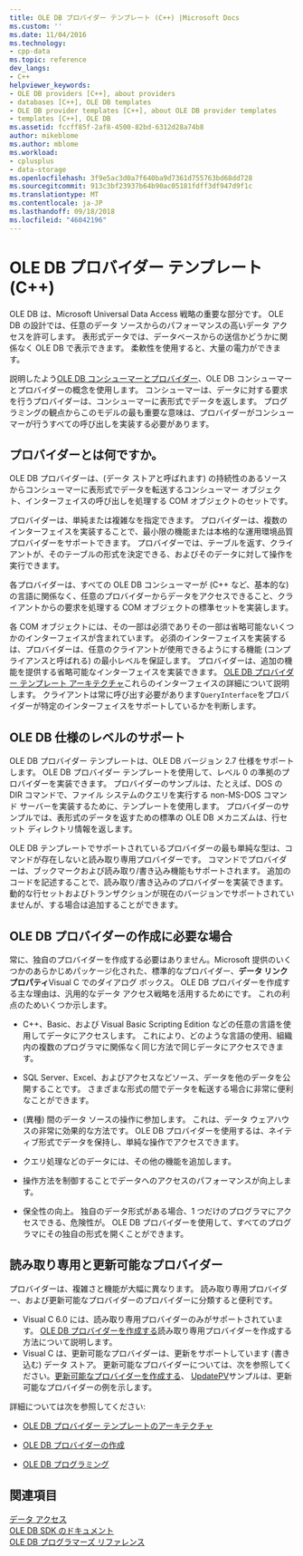 ```yaml
---
title: OLE DB プロバイダー テンプレート (C++) |Microsoft Docs
ms.custom: ''
ms.date: 11/04/2016
ms.technology:
- cpp-data
ms.topic: reference
dev_langs:
- C++
helpviewer_keywords:
- OLE DB providers [C++], about providers
- databases [C++], OLE DB templates
- OLE DB provider templates [C++], about OLE DB provider templates
- templates [C++], OLE DB
ms.assetid: fccff85f-2af8-4500-82bd-6312d28a74b8
author: mikeblome
ms.author: mblome
ms.workload:
- cplusplus
- data-storage
ms.openlocfilehash: 3f9e5ac3d0a7f640ba9d7361d755763bd68dd728
ms.sourcegitcommit: 913c3bf23937b64b90ac05181fdff3df947d9f1c
ms.translationtype: MT
ms.contentlocale: ja-JP
ms.lasthandoff: 09/18/2018
ms.locfileid: "46042196"
---
```

# <a name="ole-db-provider-templates-c"></a>OLE DB プロバイダー テンプレート (C++)

OLE DB は、Microsoft Universal Data Access 戦略の重要な部分です。 OLE DB の設計では、任意のデータ ソースからのパフォーマンスの高いデータ アクセスを許可します。 表形式データでは、データベースからの送信かどうかに関係なく OLE DB で表示できます。 柔軟性を使用すると、大量の電力ができます。  
  
説明したよう[OLE DB コンシューマーとプロバイダー](../../data/oledb/ole-db-consumers-and-providers.md)、OLE DB コンシューマーとプロバイダーの概念を使用します。 コンシューマーは、データに対する要求を行うプロバイダーは、コンシューマーに表形式でデータを返します。 プログラミングの観点からこのモデルの最も重要な意味は、プロバイダーがコンシューマーが行うすべての呼び出しを実装する必要があります。  
  
## <a name="what-is-a-provider"></a>プロバイダーとは何ですか。  

OLE DB プロバイダーは、(データ ストアと呼ばれます) の持続性のあるソースからコンシューマーに表形式でデータを転送するコンシューマー オブジェクト、インターフェイスの呼び出しを処理する COM オブジェクトのセットです。  
  
プロバイダーは、単純または複雑なを指定できます。 プロバイダーは、複数のインターフェイスを実装することで、最小限の機能または本格的な運用環境品質プロバイダーをサポートできます。 プロバイダーでは、テーブルを返す、クライアントが、そのテーブルの形式を決定できる、およびそのデータに対して操作を実行できます。  
  
各プロバイダーは、すべての OLE DB コンシューマーが (C++ など、基本的な) の言語に関係なく、任意のプロバイダーからデータをアクセスできること、クライアントからの要求を処理する COM オブジェクトの標準セットを実装します。  
  
各 COM オブジェクトには、その一部は必須でありその一部は省略可能ないくつかのインターフェイスが含まれています。 必須のインターフェイスを実装するは、プロバイダーは、任意のクライアントが使用できるようにする機能 (コンプライアンスと呼ばれる) の最小レベルを保証します。 プロバイダーは、追加の機能を提供する省略可能なインターフェイスを実装できます。 [OLE DB プロバイダー テンプレート アーキテクチャ](../../data/oledb/ole-db-provider-template-architecture.md)これらのインターフェイスの詳細について説明します。 クライアントは常に呼び出す必要があります`QueryInterface`をプロバイダーが特定のインターフェイスをサポートしているかを判断します。  
  
## <a name="ole-db-specification-level-support"></a>OLE DB 仕様のレベルのサポート  

OLE DB プロバイダー テンプレートは、OLE DB バージョン 2.7 仕様をサポートします。 OLE DB プロバイダー テンプレートを使用して、レベル 0 の準拠のプロバイダーを実装できます。 プロバイダーのサンプルは、たとえば、DOS の DIR コマンドで、ファイル システムのクエリを実行する non-MS-DOS コマンド サーバーを実装するために、テンプレートを使用します。 プロバイダーのサンプルでは、表形式のデータを返すための標準の OLE DB メカニズムは、行セット ディレクトリ情報を返します。  
  
OLE DB テンプレートでサポートされているプロバイダーの最も単純な型は、コマンドが存在しないと読み取り専用プロバイダーです。 コマンドでプロバイダーは、ブックマークおよび読み取り/書き込み機能もサポートされます。 追加のコードを記述することで、読み取り/書き込みのプロバイダーを実装できます。 動的な行セットおよびトランザクションが現在のバージョンでサポートされていませんが、する場合は追加することができます。  
  
## <a name="when-do-you-need-to-create-an-ole-db-provider"></a>OLE DB プロバイダーの作成に必要な場合  

常に、独自のプロバイダーを作成する必要はありません。Microsoft 提供のいくつかのあらかじめパッケージ化された、標準的なプロバイダー、**データ リンク プロパティ**Visual C でのダイアログ ボックス。 OLE DB プロバイダーを作成する主な理由は、汎用的なデータ アクセス戦略を活用するためにです。 これの利点のためいくつか示します。  
  
- C++、Basic、および Visual Basic Scripting Edition などの任意の言語を使用してデータにアクセスします。 これにより、どのような言語の使用、組織内の複数のプログラマに関係なく同じ方法で同じデータにアクセスできます。  
  
- SQL Server、Excel、およびアクセスなどソース、データを他のデータを公開することです。 さまざまな形式の間でデータを転送する場合に非常に便利なことができます。  
  
- (異種) 間のデータ ソースの操作に参加します。 これは、データ ウェアハウスの非常に効果的な方法です。 OLE DB プロバイダーを使用するは、ネイティブ形式でデータを保持し、単純な操作でアクセスできます。  
  
- クエリ処理などのデータには、その他の機能を追加します。  
  
- 操作方法を制御することでデータへのアクセスのパフォーマンスが向上します。  
  
- 保全性の向上。 独自のデータ形式がある場合、1 つだけのプログラマにアクセスできる、危険性が。 OLE DB プロバイダーを使用して、すべてのプログラマにその独自の形式を開くことができます。  
  
## <a name="read-only-and-updatable-providers"></a>読み取り専用と更新可能なプロバイダー  

プロバイダーは、複雑さと機能が大幅に異なります。 読み取り専用プロバイダー、および更新可能なプロバイダーのプロバイダーに分類すると便利です。  
  
- Visual C 6.0 には、読み取り専用プロバイダーのみがサポートされています。 [OLE DB プロバイダーを作成する](../../data/oledb/creating-an-ole-db-provider.md)読み取り専用プロバイダーを作成する方法について説明します。  
- Visual C は、更新可能なプロバイダーは、更新をサポートしています (書き込む) データ ストア。 更新可能なプロバイダーについては、次を参照してください。[更新可能なプロバイダーを作成する](../../data/oledb/creating-an-updatable-provider.md)、 [UpdatePV](https://github.com/Microsoft/VCSamples/tree/master/VC2010Samples/ATL/OLEDB/Provider/UPDATEPV)サンプルは、更新可能なプロバイダーの例を示します。  
  
詳細については次を参照してください:  
  
- [OLE DB プロバイダー テンプレートのアーキテクチャ](../../data/oledb/ole-db-provider-template-architecture.md)  
  
- [OLE DB プロバイダーの作成](../../data/oledb/creating-an-ole-db-provider.md)  
  
- [OLE DB プログラミング](../../data/oledb/ole-db-programming.md)  
  
## <a name="see-also"></a>関連項目  

[データ アクセス](../data-access-in-cpp.md)<br/>
[OLE DB SDK のドキュメント](/previous-versions/windows/desktop/ms722784\(v=vs.85\))   
[OLE DB プログラマーズ リファレンス](/previous-versions/windows/desktop/ms713643\(v=vs.85\))
